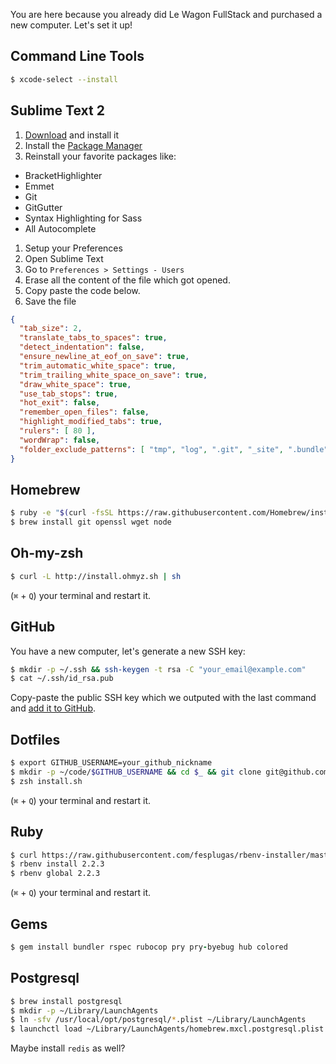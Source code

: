 You are here because you already did Le Wagon FullStack and purchased a new computer. Let's set it up!

## Command Line Tools

```bash
$ xcode-select --install
```

## Sublime Text 2

1. [Download](http://www.sublimetext.com/2) and install it
1. Install the [Package Manager](https://sublime.wbond.net/installation#st2)
1. Reinstall your favorite packages like:
  - BracketHighlighter
  - Emmet
  - Git
  - GitGutter
  - Syntax Highlighting for Sass
  - All Autocomplete
1. Setup your Preferences
  1. Open Sublime Text
  1. Go to `Preferences > Settings - Users`
  1. Erase all the content of the file which got opened.
  1. Copy paste the code below.
  1. Save the file

```json
{
  "tab_size": 2,
  "translate_tabs_to_spaces": true,
  "detect_indentation": false,
  "ensure_newline_at_eof_on_save": true,
  "trim_automatic_white_space": true,
  "trim_trailing_white_space_on_save": true,
  "draw_white_space": true,
  "use_tab_stops": true,
  "hot_exit": false,
  "remember_open_files": false,
  "highlight_modified_tabs": true,
  "rulers": [ 80 ],
  "wordWrap": false,
  "folder_exclude_patterns": [ "tmp", "log", ".git", "_site", ".bundle", ".sass-cache", "build" ]
}
```

## Homebrew

```bash
$ ruby -e "$(curl -fsSL https://raw.githubusercontent.com/Homebrew/install/master/install)"
$ brew install git openssl wget node
```

## Oh-my-zsh

```bash
$ curl -L http://install.ohmyz.sh | sh
```

(`⌘` + `Q`) your terminal and restart it.

## GitHub

You have a new computer, let's generate a new SSH key:

```bash
$ mkdir -p ~/.ssh && ssh-keygen -t rsa -C "your_email@example.com"
$ cat ~/.ssh/id_rsa.pub
```

Copy-paste the public SSH key which we outputed with the last command and [add it to GitHub](https://github.com/settings/ssh).

## Dotfiles

```bash
$ export GITHUB_USERNAME=your_github_nickname
$ mkdir -p ~/code/$GITHUB_USERNAME && cd $_ && git clone git@github.com:$GITHUB_USERNAME/dotfiles.git && cd dotfiles
$ zsh install.sh
```

(`⌘` + `Q`) your terminal and restart it.

## Ruby

```bash
$ curl https://raw.githubusercontent.com/fesplugas/rbenv-installer/master/bin/rbenv-installer | bash
$ rbenv install 2.2.3
$ rbenv global 2.2.3
```

(`⌘` + `Q`) your terminal and restart it.

## Gems

```ruby
$ gem install bundler rspec rubocop pry pry-byebug hub colored
```

## Postgresql

```bash
$ brew install postgresql
$ mkdir -p ~/Library/LaunchAgents
$ ln -sfv /usr/local/opt/postgresql/*.plist ~/Library/LaunchAgents
$ launchctl load ~/Library/LaunchAgents/homebrew.mxcl.postgresql.plist
```

Maybe install `redis` as well?

